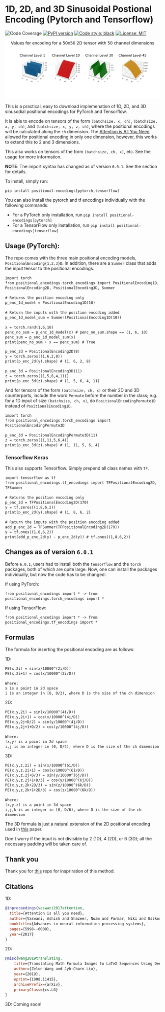 # 1D, 2D, and 3D Sinusoidal Postional Encoding (Pytorch and Tensorflow)

![Code Coverage](./svgs/cov.svg)
[![PyPI version](https://badge.fury.io/py/positional-encodings.svg)](https://badge.fury.io/py/positional-encodings)
[![Code style: black](https://img.shields.io/badge/code%20style-black-000000.svg)](https://github.com/psf/black)
[![License: MIT](https://img.shields.io/badge/License-MIT-yellow.svg)](https://opensource.org/licenses/MIT)

![A 2D Example](./pos_enc_2d.png)

This is a practical, easy to download implemenation of 1D, 2D, and 3D
sinusodial positional encodings for PyTorch and Tensorflow.

It is able to encode on tensors of the form `(batchsize, x, ch)`, `(batchsize,
x, y, ch)`, and `(batchsize, x, y, z, ch)`, where the positional encodings will
be calculated along the `ch` dimension. The [Attention is All You
Need](https://arxiv.org/pdf/1706.03762.pdf) allowed for positional encoding in
only one dimension, however, this works to extend this to 2 and 3 dimensions.

This also works on tensors of the form `(batchsize, ch, x)`, etc. See the usage for more information.

**NOTE**: The import syntax has changed as of version `6.0.1`. See the section for details.

To install, simply run:

```
pip install positional-encodings[pytorch,tensorflow]
```

You can also install the pytorch and tf encodings individually with the following
commands.

* For a PyTorch only installation, run `pip install positional-encodings[pytorch]`
* For a TensorFlow only installation, run `pip install positional-encodings[tensorflow]`

## Usage (PyTorch):

The repo comes with the three main positional encoding models,
`PositionalEncoding{1,2,3}D`. In addition, there are a `Summer` class that adds
the input tensor to the positional encodings.

```python3
import torch
from positional_encodings.torch_encodings import PositionalEncoding1D, PositionalEncoding2D, PositionalEncoding3D, Summer

# Returns the position encoding only
p_enc_1d_model = PositionalEncoding1D(10)

# Return the inputs with the position encoding added
p_enc_1d_model_sum = Summer(PositionalEncoding1D(10))

x = torch.rand(1,6,10)
penc_no_sum = p_enc_1d_model(x) # penc_no_sum.shape == (1, 6, 10)
penc_sum = p_enc_1d_model_sum(x)
print(penc_no_sum + x == penc_sum) # True
```

```python3
p_enc_2d = PositionalEncoding2D(8)
y = torch.zeros((1,6,2,8))
print(p_enc_2d(y).shape) # (1, 6, 2, 8)

p_enc_3d = PositionalEncoding3D(11)
z = torch.zeros((1,5,6,4,11))
print(p_enc_3d(z).shape) # (1, 5, 6, 4, 11)
```

And for tensors of the form `(batchsize, ch, x)` or their 2D and 3D
counterparts, include the word `Permute` before the number in the class; e.g.
for a 1D input of size `(batchsize, ch, x)`, do `PositionalEncodingPermute1D`
instead of `PositionalEncoding1D`.


```python3
import torch
from positional_encodings.torch_encodings import PositionalEncodingPermute3D

p_enc_3d = PositionalEncodingPermute3D(11)
z = torch.zeros((1,11,5,6,4))
print(p_enc_3d(z).shape) # (1, 11, 5, 6, 4)
```

### Tensorflow Keras

This also supports Tensorflow. Simply prepend all class names with `TF`.

```python3
import tensorflow as tf
from positional_encodings.tf_encodings import TFPositionalEncoding2D, TFSummer

# Returns the position encoding only
p_enc_2d = TFPositionalEncoding2D(170)
y = tf.zeros((1,8,6,2))
print(p_enc_2d(y).shape) # (1, 8, 6, 2)

# Return the inputs with the position encoding added
add_p_enc_2d = TFSummer(TFPositionalEncoding2D(170))
y = tf.ones((1,8,6,2))
print(add_p_enc_2d(y) - p_enc_2d(y)) # tf.ones((1,8,6,2))
```

## Changes as of version `6.0.1`

Before `6.0.1`, users had to install both the `tensorflow` and the
`torch` packages, both of which are quite large. Now, one can install the
packages individually, but now the code has to be changed:

If using PyTorch:

```
from positional_encodings import * -> from positional_encodings.torch_encodings import *
```

If using TensorFlow:

```
from positional_encodings import * -> from positional_encodings.tf_encodings import *
```

## Formulas

The formula for inserting the positional encoding are as follows:

1D:
```
PE(x,2i) = sin(x/10000^(2i/D))
PE(x,2i+1) = cos(x/10000^(2i/D))

Where:
x is a point in 2d space
i is an integer in [0, D/2), where D is the size of the ch dimension
```

2D:
```
PE(x,y,2i) = sin(x/10000^(4i/D))
PE(x,y,2i+1) = cos(x/10000^(4i/D))
PE(x,y,2j+D/2) = sin(y/10000^(4j/D))
PE(x,y,2j+1+D/2) = cos(y/10000^(4j/D))

Where:
(x,y) is a point in 2d space
i,j is an integer in [0, D/4), where D is the size of the ch dimension
```

3D:
```
PE(x,y,z,2i) = sin(x/10000^(6i/D))
PE(x,y,z,2i+1) = cos(x/10000^(6i/D))
PE(x,y,z,2j+D/3) = sin(y/10000^(6j/D))
PE(x,y,z,2j+1+D/3) = cos(y/10000^(6j/D))
PE(x,y,z,2k+2D/3) = sin(z/10000^(6k/D))
PE(x,y,z,2k+1+2D/3) = cos(z/10000^(6k/D))

Where:
(x,y,z) is a point in 3d space
i,j,k is an integer in [0, D/6), where D is the size of the ch dimension
```

The 3D formula is just a natural extension of the 2D positional encoding used
in [this](https://arxiv.org/pdf/1908.11415.pdf) paper.

Don't worry if the input is not divisible by 2 (1D), 4 (2D), or 6 (3D); all the
necessary padding will be taken care of.

## Thank you

Thank you for [this](https://github.com/wzlxjtu/PositionalEncoding2D) repo for inspriration of this method.

## Citations
1D:
```bibtex
@inproceedings{vaswani2017attention,
  title={Attention is all you need},
  author={Vaswani, Ashish and Shazeer, Noam and Parmar, Niki and Uszkoreit, Jakob and Jones, Llion and Gomez, Aidan N and Kaiser, {\L}ukasz and Polosukhin, Illia},
  booktitle={Advances in neural information processing systems},
  pages={5998--6008},
  year={2017}
}
```

2D:
```bibtex
@misc{wang2019translating,
    title={Translating Math Formula Images to LaTeX Sequences Using Deep Neural Networks with Sequence-level Training},
    author={Zelun Wang and Jyh-Charn Liu},
    year={2019},
    eprint={1908.11415},
    archivePrefix={arXiv},
    primaryClass={cs.LG}
}
```

3D:
Coming soon!
